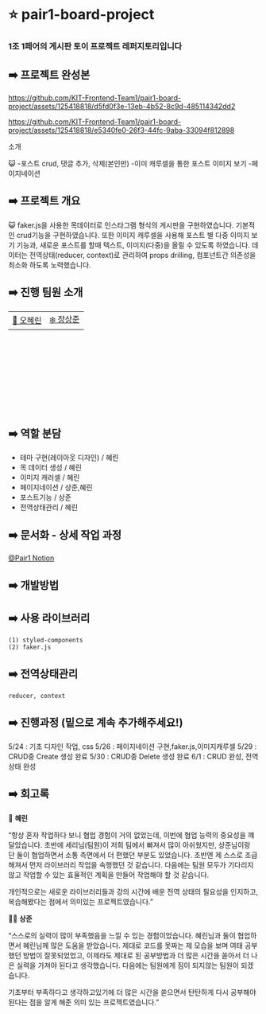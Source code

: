 # ⭐ pair1-board-project

### 1조 1페어의 게시판 토이 프로젝트 레퍼지토리입니다

## ➡️ 프로젝트 완성본

https://github.com/KIT-Frontend-Team1/pair1-board-project/assets/125418818/d5fd0f3e-13eb-4b52-8c9d-485114342dd2

https://github.com/KIT-Frontend-Team1/pair1-board-project/assets/125418818/e5340fe0-26f3-44fc-9aba-33094f812898

소개

😺 -포스트 crud, 댓글 추가, 삭제(본인만) -이미 캐루셀을 통한 포스트 이미지 보기 -페이지네이션

## ➡️ 프로젝트 개요

😺 faker.js을 사용한 목데이터로 인스타그램 형식의 게시판을 구현하였습니다. 기본적인 crud기능을 구현하였습니다. 또한 이미지 캐루셀을 사용해 포스트 별 다중 이미지 보기 기능과, 새로운 포스트를 할때 텍스트, 이미지(다중)을 올릴 수 있도록 하였습니다. 데이터는 전역상태(reducer, context)로 관리하여 props drilling, 컴포넌트간 의존성을 최소화 하도록 노력했습니다. 


## ➡️ 진행 팀원 소개

<table style="margin-left: auto; margin-right: auto; width: 600px; height: 200px;">
  <tr>
    <td><a href="https://github.com/yesoryeseul">🥰 오혜린</a></td>
    <td><a href="https://github.com/seungyonggo">❄️ 장상준</a></td>
  </tr>
</table>

## ➡️ 역할 분담

  - 테마 구현(레이아웃 디자인) / 혜린
  - 목 데이터 생성 / 혜린
  - 이미지 캐러셀 / 혜린
  - 페이지네이션 / 상준,혜린
  - 포스트기능 / 상준
  - 전역상태관리 / 혜린

## ➡️ 문서화 - 상세 작업 과정

<a href="https://equatorial-rhythm-d75.notion.site/2-1-c6903f97f8ed4f65a9a06f826a4d5bb1">@Pair1 Notion</a>

## ➡️ 개발방법

## ➡️ 사용 라이브러리

    (1) styled-components
    (2) faker.js

## ➡️ 전역상태관리

    reducer, context

## ➡️ 진행과정 (밑으로 계속 추가해주세요!)

5/24 : 기초 디자인 작업, css
5/26 : 페이지네이션 구현,faker.js,이미지캐루셀
5/29 : CRUD중 Create 생성 완료
5/30 : CRUD중 Delete 생성 완료
6/1 : CRUD 완성, 전역상태 완성

## ➡️ 회고록
🐬 **혜린** 

“항상 혼자 작업하다 보니 협업 경험이 거의 없었는데, 이번에 협업 능력의 중요성을 꺠달았습니다. 초반에 세리님(팀원)이 저희 팀에서 빠져서 많이 아쉬웠지만,  상준님이랑 단 둘이 협업하면서 소통 측면에서 더 편했던 부분도 있었습니다. 초반엔 제 스스로 조급해져서 먼저 라이브러리 작업을 속행했던 것 같습니다. 다음에는 팀원 모두가 기다리지 않고 작업할 수 있는 효율적인 계획을 만들어 작업해야 할 것 같습니다. 

개인적으로는 새로운 라이브러리들과 강의 시간에 배운 전역 상태의 필요성을 인지하고, 복습해봤다는 점에서 의미있는  프로젝트였습니다.”

🧑‍🌾 **상준**

“스스로의 실력이 많이 부족했음을 느낄 수 있는 경험이었습니다. 혜린님과 둘이 협업하면서 혜린님께 많은 도움을 받았습니다. 제대로 코드를 못짜는 제 모습을 보며 여태 공부했던 방법이 잘못되었었고, 이제라도 제대로 된 공부방법과 더 많은 시간을 쏟아서 더 나은 실력을 가져야 된다고 생각했습니다. 다음에는 팀원에게 짐이 되지않는 팀원이 되겠습니다.

기초부터 부족하다고 생각하고있기에 더 많은 시간을 쏟으면서 탄탄하게 다시 공부해야 된다는 점을 알게 해준 의미 있는 프로젝트였습니다.”
